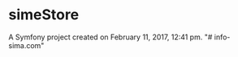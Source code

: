 simeStore
=========

A Symfony project created on February 11, 2017, 12:41 pm.
"# info-sima.com" 






